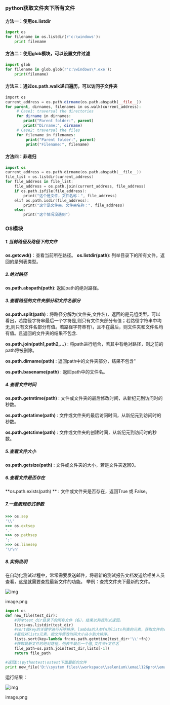 ### python获取文件夹下所有文件

#### 方法一：使用os.listdir

```python
import os
for filename in os.listdir(r'c:\windows'):
    print filename
```

#### 方法二：使用glob模块，可以设置文件过滤

```python
import glob
for filename in glob.glob(r'c:\windows\*.exe'):
    print(filename)
```

#### 方法三：通过os.path.walk递归遍历，可以访问子文件夹

```php
import os
current_address = os.path.dirname(os.path.abspath(__file__))
for parent, dirnames, filenames in os.walk(current_address):
     # Case1: traversal the directories
     for dirname in dirnames:
        print("Parent folder:", parent)
        print("Dirname:", dirname)
     # Case2: traversal the files
     for filename in filenames:
         print("Parent folder:", parent)
         print("Filename:", filename)
```

#### 方法四：非递归

```swift
import os
current_address = os.path.dirname(os.path.abspath(__file__))
file_list = os.listdir(current_address)
for file_address in file_list:
    file_address = os.path.join(current_address, file_address)
    if os.path.isfile(file_address):
        print("这个是文件，文件名称：", file_address)
    elif os.path.isdir(file_address):
        print("这个是文件夹，文件夹名称：", file_address)
    else:
        print("这个情况没遇到")
```

### OS模块

##### 1.当前路径及路径下的文件

**os.getcwd()**：查看当前所在路径。
**os.listdir(path)**: 列举目录下的所有文件。返回的是列表类型。

##### 2.绝对路径

**os.path.abspath(path)**: 返回path的绝对路径。

##### 3.查看路径的文件夹部分和文件名部分

**os.path.split(path)** : 将路径分解为(文件夹,文件名)，返回的是元组类型。可以看出，若路径字符串最后一个字符是,则只有文件夹部分有值；若路径字符串中均无,则只有文件名部分有值。若路径字符串有\，且不在最后，则文件夹和文件名均有值。且返回的文件夹的结果不包含.

**os.path.join(path1,path2,...)** : 将path进行组合，若其中有绝对路径，则之前的path将被删除。

**os.path.dirname(path)** : 返回path中的文件夹部分，结果不包含''

**os.path.basename(path)** : 返回path中的文件名。

##### 4.查看文件时间

**os.path.getmtime(path)** : 文件或文件夹的最后修改时间，从新纪元到访问时的秒数。

**os.path.getatime(path)** : 文件或文件夹的最后访问时间，从新纪元到访问时的秒数。

**os.path.getctime(path)** : 文件或文件夹的创建时间，从新纪元到访问时的秒数。

##### 5.查看文件大小

**os.path.getsize(path)** : 文件或文件夹的大小，若是文件夹返回0。

##### 6.查看文件是否存在

**os.path.exists(path) ** : 文件或文件夹是否存在，返回True 或 False。

##### 7.一些表现形式参数

```ruby
>>> os.sep
'\\'
>>> os.extsep
'.'
>>> os.pathsep
';'
>>> os.linesep
'\r\n'
```

##### 8.实例说明

在自动化测试过程中，常常需要发送邮件，将最新的测试报告文档发送给相关人员查看，这是就需要查找最新文件的功能。
举例：查找文件夹下最新的文件。



![img](https://upload-images.jianshu.io/upload_images/11681023-666003c625a1f199.png?imageMogr2/auto-orient/strip|imageView2/2/w/694/format/webp)

image.png

```python
import os
def new_file(test_dir):
    #列举test_dir目录下的所有文件（名），结果以列表形式返回。
    lists=os.listdir(test_dir)
    #sort按key的关键字进行升序排序，lambda的入参fn为lists列表的元素，获取文件的最后修改时间，所以最终以文件时间从小到大排序
    #最后对lists元素，按文件修改时间大小从小到大排序。
    lists.sort(key=lambda fn:os.path.getmtime(test_dir+'\\'+fn))
    #获取最新文件的绝对路径，列表中最后一个值,文件夹+文件名
    file_path=os.path.join(test_dir,lists[-1])
    return file_path

#返回D:\pythontest\ostest下面最新的文件
print new_file('D:\\system files\\workspace\\selenium\\email126pro\\email126\\report')
```

运行结果：



![img](https://upload-images.jianshu.io/upload_images/11681023-715077567af56ee0.png?imageMogr2/auto-orient/strip|imageView2/2/w/965/format/webp)

image.png